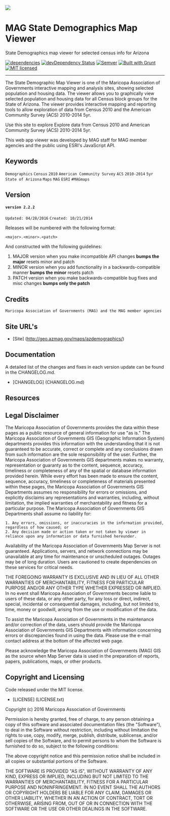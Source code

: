 ![](http://geo.azmag.gov/maps/readonaz/app/resources/img/maglogo_black.png)
# MAG State Demographics Map Viewer 
State Demographics map viewer for selected census info for Arizona

[![dependencies](https://david-dm.org/AZMAG/map-DemographicState.png)](https://david-dm.org/AZMAG/map-DemographicState)
[![devDependency Status](https://david-dm.org/AZMAG/map-DemographicState/dev-status.png)](https://david-dm.org/AZMAG/map-DemographicState)
[![Semver](http://img.shields.io/SemVer/2.0.0.png)](http://semver.org/spec/v2.0.0.html)
[![Built with Grunt](https://cdn.gruntjs.com/builtwith.png)](http://gruntjs.com/)
[![MIT licensed](https://img.shields.io/badge/license-MIT-blue.svg)](https://opensource.org/licenses/MIT)

***********************************************************************************************************

The State Demographic Map Viewer is one of the Maricopa Association of Governments interactive mapping and analysis sites, showing selected population and housing data.  The viewer allows you to graphically view selected population and housing data for all Census block groups for the State of Arizona.  The viewer provides interactive mapping and reporting tools to allow exploration of data from Census 2010 and the American Community Survey (ACS) 2010-2014 5yr.

Use this site to explore Explore data from Census 2010 and American Community Survey (ACS) 2010-2014 5yr.

This web app viewer was developed by MAG staff for MAG member agencies and the public using ESRI's JavaScript API.

## Keywords

`Demographics` `Census` `2010` `American Community Survey` `ACS` `2010-2014` `5yr` `State of Arizona` `Maps` `MAG` `ESRI` `#MAGmaps`

## Version

#### `version 2.2.2` ####
 `Updated: 04/28/2016`
 `Created: 10/21/2014`

Releases will be numbered with the following format:

`<major>.<minor>.<patch>`

And constructed with the following guidelines:

1. MAJOR version when you make incompatible API changes **bumps the major** resets minor and patch
2. MINOR version when you add functionality in a backwards-compatible manner **bumps the minor** resets patch
3. PATCH version when you make backwards-compatible bug fixes and misc changes **bumps only the patch**

## Credits

`Maricopa Association of Governments (MAG) and the MAG member agencies`

## Site URL's
* [Site] (http://geo.azmag.gov/maps/azdemographics/)

## Documentation

A detailed list of the changes and fixes in each version update can be found in the CHANGELOG.md.

- [CHANGELOG] (CHANGELOG.md)

## Resources

## Legal Disclaimer

The Maricopa Association of Governments provides the data within these pages as a public resource of general information for use "as is." The Maricopa Association of Governments GIS (Geographic Information System) departments provides this information with the understanding that it is not guaranteed to be accurate, correct or complete and any conclusions drawn from such information are the sole responsibility of the user. Further, the Maricopa Association of Governments GIS departments makes no warranty, representation or guaranty as to the content, sequence, accuracy, timeliness or completeness of any of the spatial or database information provided herein. While every effort has been made to ensure the content, sequence, accuracy, timeliness or completeness of materials presented within these pages, the Maricopa Association of Governments GIS Departments assumes no responsibility for errors or omissions, and explicitly disclaims any representations and warranties, including, without limitation, the implied warranties of merchantability and fitness for a particular purpose. The Maricopa Association of Governments GIS Departments shall assume no liability for:

    1. Any errors, omissions, or inaccuracies in the information provided, regardless of how caused; or
    2. Any decision made or action taken or not taken by viewer in reliance upon any information or data furnished hereunder.

Availability of the Maricopa Association of Governments Map Server is not guaranteed. Applications, servers, and network connections may be unavailable at any time for maintenance or unscheduled outages. Outages may be of long duration. Users are cautioned to create dependencies on these services for critical needs.

THE FOREGOING WARRANTY IS EXCLUSIVE AND IN LIEU OF ALL OTHER WARRANTIES OF MERCHANTABILITY, FITNESS FOR PARTICULAR PURPOSE AND/OR ANY OTHER TYPE WHETHER EXPRESSED OR IMPLIED. In no event shall Maricopa Association of Governments become liable to users of these data, or any other party, for any loss or direct, indirect, special, incidental or consequential damages, including, but not limited to, time, money or goodwill, arising from the use or modification of the data.

To assist the Maricopa Association of Governments in the maintenance and/or correction of the data, users should provide the Maricopa Association of Governments GIS Departments with information concerning errors or discrepancies found in using the data. Please use the e-mail contact address at the bottom of the affected web page.

Please acknowledge the Maricopa Association of Governments (MAG) GIS as the source when Map Server data is used in the preparation of reports, papers, publications, maps, or other products.

## Copyright and Licensing

Code released under the MIT license.

- [LICENSE] (LICENSE.txt)

Copyright (c) 2016 Maricopa Association of Governments

Permission is hereby granted, free of charge, to any person obtaining a copy of this software and associated documentation files (the "Software"), to deal in the Software without restriction, including without limitation the rights to use, copy, modify, merge, publish, distribute, sublicense, and/or sell copies of the Software, and to permit persons to whom the Software is furnished to do so, subject to the following conditions:

The above copyright notice and this permission notice shall be included in all copies or substantial portions of the Software.

THE SOFTWARE IS PROVIDED "AS IS", WITHOUT WARRANTY OF ANY KIND, EXPRESS OR IMPLIED, INCLUDING BUT NOT LIMITED TO THE WARRANTIES OF MERCHANTABILITY, FITNESS FOR A PARTICULAR PURPOSE AND NONINFRINGEMENT. IN NO EVENT SHALL THE AUTHORS OR COPYRIGHT HOLDERS BE LIABLE FOR ANY CLAIM, DAMAGES OR OTHER LIABILITY, WHETHER IN AN ACTION OF CONTRACT, TORT OR OTHERWISE, ARISING FROM, OUT OF OR IN CONNECTION WITH THE SOFTWARE OR THE USE OR OTHER DEALINGS IN THE SOFTWARE.
